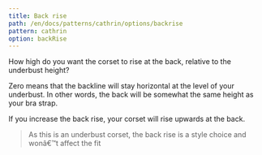 ```yaml
---
title: Back rise
path: /en/docs/patterns/cathrin/options/backrise
pattern: cathrin
option: backRise
---
```


How high do you want the corset to rise at the back, relative to the underbust height?

Zero means that the backline will stay horizontal at the level of your underbust.
In other words, the back will be somewhat the same height as your bra strap.

If you increase the back rise, your corset will rise upwards at the back.

> As this is an underbust corset, the back rise is a style choice and wonâ€™t affect the fit
